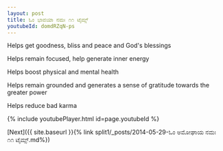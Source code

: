 ```yaml
---
layout: post
title: ಓಂ ಭಾವಯಾ ನಮಃ ೧೧ ಟೈಮ್ಸ್
youtubeId: domdRZqN-ps
---
```

 
 
Helps get goodness, bliss and peace and God's blessings
 
Helps remain focused, help generate inner energy 
 
Helps boost physical and mental health 
 
Helps remain grounded and generates a sense of gratitude towards the greater power 
 
Helps reduce bad karma
 
 
 
 


{% include youtubePlayer.html id=page.youtubeId %}
 
[Next]({{ site.baseurl }}{% link  split1/_posts/2014-05-29-ಓಂ ಅಮೋಘಾಯ ನಮಃ ೧೧ ಟೈಮ್ಸ್.md%})
 
